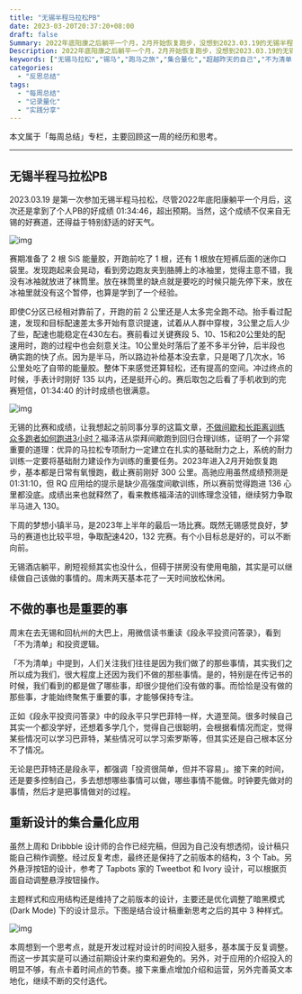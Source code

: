```yaml
---
title: "无锡半程马拉松PB"
date: 2023-03-20T20:37:20+08:00
draft: false
Summary: 2022年底阳康之后躺平一个月，2月开始恢复跑步，没想到2023.03.19的无锡半程马拉松还能继续PB，提前完成年度135的目标，开心。回顾过去是为了总结经验，吸取教训，期待2023年接下来的时间还可以像无锡马拉松所倡导的，继续超越昨天的自己。
Description: 2022年底阳康之后躺平一个月，2月开始恢复跑步，没想到2023.03.19的无锡半程马拉松还能继续PB，提前完成年度135的目标，开心。回顾过去是为了总结经验，吸取教训，期待2023年接下来的时间还可以像无锡马拉松所倡导的，继续超越昨天的自己。
keywords: ["无锡马拉松","锡马","跑马之旅","集合量化","超越昨天的自己","不为清单","段永平"]
categories:
  - "反思总结"
tags:
  - "每周总结"
  - "记录量化"
  - "实践分享"
---
```


本文属于「每周总结」专栏，主要回顾这一周的经历和思考。

---

## 无锡半程马拉松PB

2023.03.19 是第一次参加无锡半程马拉松，尽管2022年底阳康躺平一个月后，这次还是拿到了个人PB的好成绩 01:34:46，超出预期。当然，这个成绩不仅来自无锡的好赛道，还得益于特别舒适的好天气。

![img](https://cdn.nlark.com/yuque/0/2023/png/177619/1679315592684-0635f4e4-620b-40fd-b31b-c241fb662be8.png)

赛期准备了 2 根 SiS 能量胶，开跑前吃了 1 根，还有 1 根放在短裤后面的迷你口袋里。发现跑起来会晃动，看到旁边跑友夹到胳膊上的冰袖里，觉得主意不错，我没有冰袖就放进了袜筒里。放在袜筒里的缺点就是要吃的时候只能先停下来，放在冰袖里就没有这个暂停，也算是学到了一个经验。

即使C分区已经相对靠前了，开跑的前 2 公里还是人太多完全跑不动。抬手看过配速，发现和目标配速差太多开始有意识提速，试着从人群中穿梭，3公里之后人少了些，配速也能稳定在430左右。赛前看过关键赛段 5、10、15和20公里处的配速用时，跑的过程中也会刻意关注。10公里处时落后了差不多半分钟，后半段也确实跑的快了点。因为是半马，所以路边补给基本没去拿，只是喝了几次水，16公里处吃了自带的能量胶。整体下来感觉还算轻松，还有提高的空间。冲过终点的时候，手表计时刚好 135 以内，还是挺开心的。赛后取包之后看了手机收到的完赛短信，01:34:40 的计时成绩也很满意。

![img](https://cdn.nlark.com/yuque/0/2023/png/177619/1679314759705-6bd12d95-70f5-4bea-81f2-f2fbdfdacf80.png)

无锡的比赛和成绩，让我想起之前同事分享的这篇文章，[不做间歇和长距离训练 众多跑者如何跑进3小时？](http://sports.sina.com.cn/run/2019-03-05/doc-ihrfqzkc1242997.shtml)福泽洁从崇拜间歇跑到回归合理训练，证明了一个非常重要的道理：优异的马拉松专项耐力一定建立在扎实的基础耐力之上，系统的耐力训练一定要将基础耐力建设作为训练的重要任务。2023年进入2月开始恢复跑步，基本都是日常有氧慢跑，截止赛前刚好 300 公里。高驰应用虽然成绩预测是 01:31:10，但 RQ 应用给的提示是缺少高强度间歇训练，所以赛前觉得跑进 136 心里都没底。成绩出来也就释然了，看来教练福泽洁的训练理念没错，继续努力争取半马进入 130。

下周的梦想小镇半马，是2023年上半年的最后一场比赛。既然无锡感觉良好，梦马的赛道也比较平坦，争取配速420，132 完赛。有个小目标总是好的，可以不断向前。

无锡酒店躺平，刷短视频其实也没什么，但碍于拼房没有使用电脑，其实是可以继续做自己该做的事情的。周末两天基本花了一天时间放松休闲。

## 不做的事也是重要的事

周末在去无锡和回杭州的大巴上，用微信读书重读《段永平投资问答录》，看到「不为清单」和投资逻辑。

「不为清单」中提到，人们关注我们往往是因为我们做了的那些事情，其实我们之所以成为我们，很大程度上还因为我们不做的那些事情。是的，特别是在传记书的时候，我们看到的都是做了哪些事，却很少提他们没有做的事。而恰恰是没有做的那些事，才能始终聚焦于重要的事，才能够保持专注。

正如《段永平投资问答录》中的段永平只学巴菲特一样，大道至简。很多时候自己其实一个都没学好，还想着多学几个，觉得自己很聪明，会根据看情况而定，觉得某些情况可以学习巴菲特，某些情况可以学习索罗斯等，但其实还是自己根本区分不了情况。

无论是巴菲特还是段永平，都强调「投资很简单，但并不容易」。接下来的时间，还是要多控制自己，多去想想哪些事情可以做，哪些事情不能做。时钟要先做对的事情，然后才是把事情做对的过程。

## 重新设计的集合量化应用

虽然上周和 Dribbble 设计师的合作已经完稿，但因为自己没有想透彻，设计稿只能自己稍作调整。经过反复考虑，最终还是保持了之前版本的结构，3 个 Tab。另外悬浮按钮的设计，参考了 Tapbots 家的 Tweetbot 和 Ivory 设计，可以根据页面自动调整悬浮按钮操作。

主题样式和应用结构还是维持了之前版本的设计，主要还是优化调整了暗黑模式 (Dark Mode) 下的设计显示。下图是结合设计稿重新思考之后的其中 3 种样式。

![img](https://cdn.nlark.com/yuque/0/2023/png/177619/1679314052262-86a109e8-a967-4bd2-a0de-2b88eac2e9a8.png)

本周想到一个思考点，就是开发过程对设计的时间投入挺多，基本属于反复调整。而这一步其实是可以通过前期设计来约束和避免的。另外，对于应用的介绍投入的明显不够，有点卡着时间点的节奏。接下来重点增加介绍和运营，另外完善英文本地化，继续不断的交付迭代。